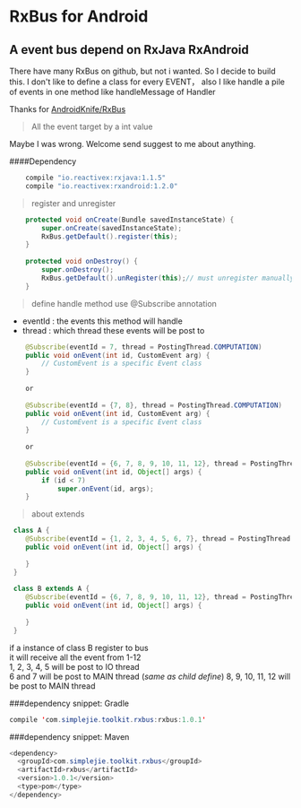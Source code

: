 # RxBus for Android
## A event bus depend on RxJava RxAndroid

  There have many RxBus on github, but not i wanted. So I decide to build this.
I don't like to define a class for every EVENT， also I like handle a pile of events in one method like handleMessage of Handler

Thanks for [AndroidKnife/RxBus](https://github.com/AndroidKnife/RxBus)

>All the event target by a int value

Maybe I was wrong. Welcome send suggest to me about anything.

####Dependency
```java
    compile "io.reactivex:rxjava:1.1.5"
    compile "io.reactivex:rxandroid:1.2.0"
```

>register and unregister

```java
    protected void onCreate(Bundle savedInstanceState) {
        super.onCreate(savedInstanceState);
        RxBus.getDefault().register(this);
    }
    
    protected void onDestroy() {
        super.onDestroy();
        RxBus.getDefault().unRegister(this);// must unregister manually when never use it anymore
    }
```

> define handle method use @Subscribe annotation

* eventId : the events this method will handle
* thread : which thread these events will be post to

```java
    @Subscribe(eventId = 7, thread = PostingThread.COMPUTATION)
    public void onEvent(int id, CustomEvent arg) {
        // CustomEvent is a specific Event class
    }
    
    or
    
    @Subscribe(eventId = {7, 8}, thread = PostingThread.COMPUTATION)
    public void onEvent(int id, CustomEvent arg) {
        // CustomEvent is a specific Event class
    }
    
    or
    
    @Subscribe(eventId = {6, 7, 8, 9, 10, 11, 12}, thread = PostingThread.MAIN)
    public void onEvent(int id, Object[] args) {
        if (id < 7)
            super.onEvent(id, args);
    }
```

> about extends

```java
 class A {
    @Subscribe(eventId = {1, 2, 3, 4, 5, 6, 7}, thread = PostingThread.IO)
    public void onEvent(int id, Object[] args) {
       
    }
 }
 
 class B extends A {
    @Subscribe(eventId = {6, 7, 8, 9, 10, 11, 12}, thread = PostingThread.MAIN)
    public void onEvent(int id, Object[] args) {
       
    }
 }
```

if a instance of class B register to bus    
it will receive all the event from 1-12    
1, 2, 3, 4, 5 will be post to IO thread        
6 and 7 will be post to MAIN thread (_same as child define_)
8, 9, 10, 11, 12 will be post to MAIN thread      


###dependency snippet: Gradle

```java
compile 'com.simplejie.toolkit.rxbus:rxbus:1.0.1'
```

###dependency snippet: Maven

```java
<dependency>
  <groupId>com.simplejie.toolkit.rxbus</groupId>
  <artifactId>rxbus</artifactId>
  <version>1.0.1</version>
  <type>pom</type>
</dependency>
```




